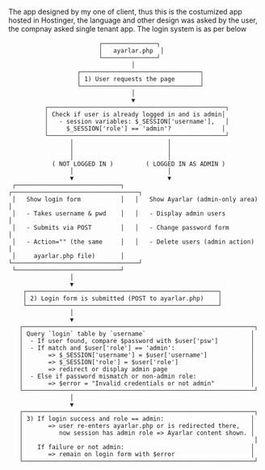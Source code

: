 The app designed by my one of client, thus this is the costumized app hosted in Hostinger, the language and other design was asked by the user, the compnay asked single tenant app. The login system is as per below

                             ┌───────────────┐
                             │   ayarlar.php  │
                             └───────────────┘
                                      │
                       ┌─────────────────────────────────┐
                       │ 1) User requests the page       │
                       └─────────────────────────────────┘
                                      │
                                      ▼
              ┌─────────────────────────────────────────────────┐
              │ Check if user is already logged in and is admin│
              │   - session variables: $_SESSION['username'],   │
              │     $_SESSION['role'] == 'admin'?              │
              └─────────────────────────────────────────────────┘
                     │                          │
                     │                          │
                     │                          │
                ( NOT LOGGED IN )         ( LOGGED IN AS ADMIN )
                     │                          │
                     ▼                          ▼
     ┌─────────────────────────────┐   ┌───────────────────────────────────┐
     │   Show login form           │   │   Show Ayarlar (admin-only area) │
     │   - Takes username & pwd    │   │   - Display admin users          │
     │   - Submits via POST        │   │   - Change password form         │
     │   - Action="" (the same     │   │   - Delete users (admin action)  │
     │     ayarlar.php file)       │   └───────────────────────────────────┘
     └─────────────────────────────┘
                     │
                     ▼
        ┌─────────────────────────────────────────────────────┐
        │ 2) Login form is submitted (POST to ayarlar.php)    │
        └─────────────────────────────────────────────────────┘
                     │
                     ▼
       ┌────────────────────────────────────────────────────────────────┐
       │ Query `login` table by `username`                             │
       │  - If user found, compare $password with $user['psw']         │
       │  - If match and $user['role'] == 'admin':                     │
       │       => $_SESSION['username'] = $user['username']            │
       │       => $_SESSION['role'] = $user['role']                    │
       │       => redirect or display admin page                       │
       │  - Else if password mismatch or non-admin role:               │
       │       => $error = "Invalid credentials or not admin"          │
       └────────────────────────────────────────────────────────────────┘
                     │
                     ▼
       ┌────────────────────────────────────────────────────────────────┐
       │ 3) If login success and role == admin:                        │
       │       => user re-enters ayarlar.php or is redirected there,   │
       │          now session has admin role => Ayarlar content shown. │
       │                                                                │
       │    If failure or not admin:                                   │
       │       => remain on login form with $error                     │
       └────────────────────────────────────────────────────────────────┘




